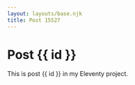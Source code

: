```yaml
---
layout: layouts/base.njk
title: Post 15527
---
```


# Post {{ id }}

This is post {{ id }} in my Eleventy project.
